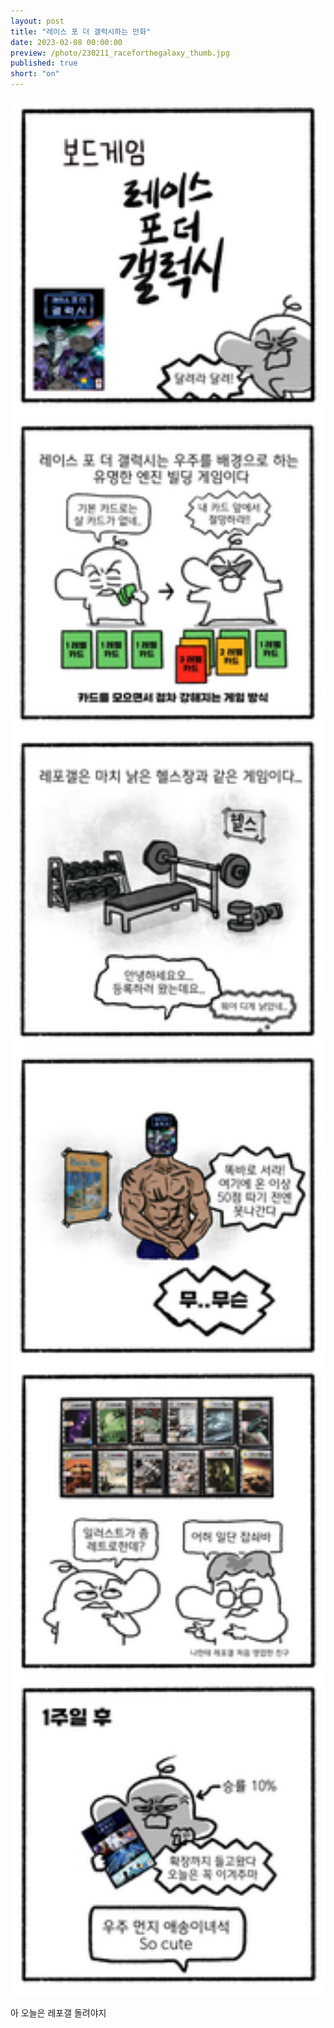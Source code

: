 ```yaml
---
layout: post
title: "레이스 포 더 갤럭시하는 만화"
date: 2023-02-08 00:00:00
preview: /photo/230211_raceforthegalaxy_thumb.jpg
published: true
short: "on"
---
```


<img src="/photo/230211_raceforthegalaxy.jpg" width="1000">



아 오늘은 레포갤 돌려야지
